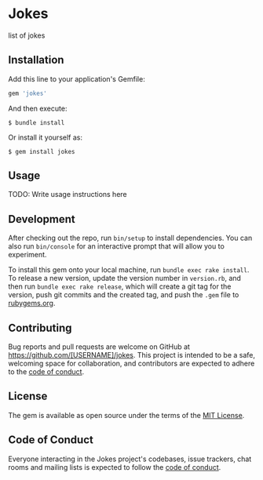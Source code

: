 # Jokes

list of jokes

## Installation

Add this line to your application's Gemfile:

```ruby
gem 'jokes'
```

And then execute:

    $ bundle install

Or install it yourself as:

    $ gem install jokes

## Usage

TODO: Write usage instructions here

## Development

After checking out the repo, run `bin/setup` to install dependencies. You can also run `bin/console` for an interactive prompt that will allow you to experiment.

To install this gem onto your local machine, run `bundle exec rake install`. To release a new version, update the version number in `version.rb`, and then run `bundle exec rake release`, which will create a git tag for the version, push git commits and the created tag, and push the `.gem` file to [rubygems.org](https://rubygems.org).

## Contributing

Bug reports and pull requests are welcome on GitHub at https://github.com/[USERNAME]/jokes. This project is intended to be a safe, welcoming space for collaboration, and contributors are expected to adhere to the [code of conduct](https://github.com/[USERNAME]/jokes/blob/master/CODE_OF_CONDUCT.md).

## License

The gem is available as open source under the terms of the [MIT License](https://opensource.org/licenses/MIT).

## Code of Conduct

Everyone interacting in the Jokes project's codebases, issue trackers, chat rooms and mailing lists is expected to follow the [code of conduct](https://github.com/[USERNAME]/jokes/blob/master/CODE_OF_CONDUCT.md).
